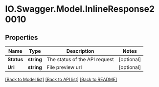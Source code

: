 # IO.Swagger.Model.InlineResponse20010
## Properties

Name | Type | Description | Notes
------------ | ------------- | ------------- | -------------
**Status** | **string** | The status of the API request | [optional] 
**Url** | **string** | File preview url | [optional] 

[[Back to Model list]](../README.md#documentation-for-models) [[Back to API list]](../README.md#documentation-for-api-endpoints) [[Back to README]](../README.md)

